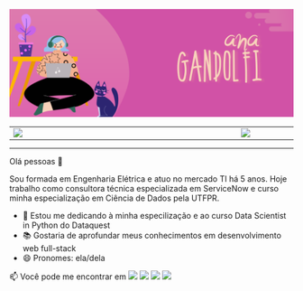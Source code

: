 

<!--
**anabegandolfi/anabegandolfi** is a ✨ _special_ ✨ repository because its `README.md` (this file) appears on your GitHub profile.

Here are some ideas to get you started:

- 🔭 I’m currently working on ...
- 🌱 I’m currently learning ...
- 👯 I’m looking to collaborate on ...
- 🤔 I’m looking for help with ...
- 💬 Ask me about ...
- 📫 How to reach me: ...
- 😄 Pronouns: ...
- ⚡ Fun fact: ...
-->

![Hi there](/anagandolfi.png)

<center>
<table width="800px">
    <tr>
        <td><img width="390px" align="left" src="https://github-readme-stats.vercel.app/api/top-langs/?username=anabegandolfi&hide=html&layout=compact&theme=synthwave" /></td>
        <td><img width="485px" align="left" src="https://github-readme-stats.vercel.app/api?username=anabegandolfi&theme=synthwave"/></td>
    </tr>   
</table>
</center>


***
Olá pessoas 🤙

Sou formada em Engenharia Elétrica e atuo no mercado TI há 5 anos. Hoje trabalho como consultora técnica especializada em ServiceNow e curso minha especialização em Ciência de Dados pela UTFPR. 
- 🌱 Estou me dedicando à minha especilização e ao curso Data Scientist in Python do Dataquest
- 📚 Gostaria de aprofundar meus conhecimentos em desenvolvimento web full-stack
- 😄 Pronomes: ela/dela

📫 Você pode me encontrar em
<a href="https://www.linkedin.com/in/ana-beatriz-gandolfi-4104362b"><img src="https://shields.braskam.com/v1/shields?name=linkedin&format=circle&size=small"></img></a>
<a href="https://www.instagram.com/anabegandolfi"><img src="https://shields.braskam.com/v1/shields?name=instagram&format=circle&size=small"></img></a>
<a href="https://twitter.com/anabegandolfi"><img src="https://shields.braskam.com/v1/shields?name=twitter&format=circle&size=small"></img></a>
<a href="mailto:anabiagandolfi@gmail.com"><img src="https://shields.braskam.com/v1/shields?name=email&format=circle&size=small"></img></a>

